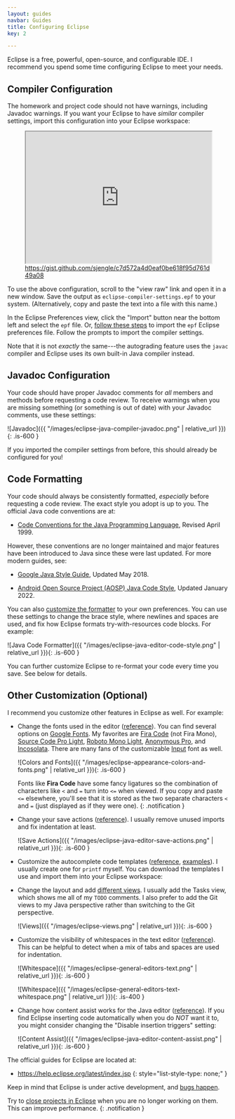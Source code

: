 ```yaml
---
layout: guides
navbar: Guides
title: Configuring Eclipse
key: 2

---
```


Eclipse is a free, powerful, open-source, and configurable IDE. I recommend you spend some time configuring Eclipse to meet your needs.

## Compiler Configuration

The homework and project code should not have warnings, including Javadoc warnings. If you want your Eclipse to have *similar* compiler settings, import this configuration into your Eclipse workspace:

<figure>
<iframe src="https://gist.github.com/sjengle/c7d572a4d0eaf0be618f95d761d49a08.pibb?scroll=tue" style="max-width: 100%; width: 100%; height: 300px;"></iframe>
<caption><a href="https://gist.github.com/sjengle/c7d572a4d0eaf0be618f95d761d49a08">https://gist.github.com/sjengle/c7d572a4d0eaf0be618f95d761d49a08</a></caption>
</figure>

To use the above configuration, scroll to the "view raw" link and open it in a new window. Save the output as `eclipse-compiler-settings.epf` to your system. (Alternatively, copy and paste the text into a file with this name.)

In the Eclipse Preferences view, click the "Import" button near the bottom left and select the `epf` file. Or, [follow these steps](https://help.eclipse.org/latest/index.jsp?topic=%2Forg.eclipse.platform.doc.user%2Ftasks%2Ftimpandexp.htm) to import the `epf` Eclipse preferences file. Follow the prompts to import the compiler settings.

Note that it is not *exactly* the same---the autograding feature uses the `javac` compiler and Eclipse uses its own built-in Java compiler instead.

## Javadoc Configuration

Your code should have proper Javadoc comments for *all* members and methods before requesting a code review. To receive warnings when you are missing something (or something is out of date) with your Javadoc comments, use these settings:

![Javadoc]({{ "/images/eclipse-java-compiler-javadoc.png" | relative_url }}){: .is-600 }

If you imported the compiler settings from before, this should already be configured for you!

## Code Formatting

Your code should always be consistently formatted, *especially* before requesting a code review. The exact style you adopt is up to you. The official Java code conventions are at:

  - [Code Conventions for the Java Programming Language](https://www.oracle.com/technetwork/java/codeconvtoc-136057.html), Revised April 1999.

However, these conventions are no longer maintained and major features have been introduced to Java since these were last updated. For more modern guides, see:

  - [Google Java Style Guide](https://google.github.io/styleguide/javaguide.html), Updated May 2018.

  - [Android Open Source Project (AOSP) Java Code Style](https://source.android.com/setup/contribute/code-style), Updated January 2022.

You can also [customize the formatter](https://help.eclipse.org/latest/topic/org.eclipse.jdt.doc.user/reference/preferences/java/codestyle/ref-preferences-formatter.htm) to your own preferences. You can use these settings to change the brace style, where newlines and spaces are used, and fix how Eclipse formats try-with-resources code blocks. For example:

![Java Code Formatter]({{ "/images/eclipse-java-editor-code-style.png" | relative_url }}){: .is-600 }

You can further customize Eclipse to re-format your code every time you save. See below for details.

## Other Customization (Optional)

I recommend you customize other features in Eclipse as well. For example:

  - Change the fonts used in the editor ([reference](https://help.eclipse.org/latest/topic/org.eclipse.platform.doc.user/tasks/tasks-20.htm)). You can find several options on [Google Fonts](https://fonts.google.com/?category=Monospace). My favorites are [Fira Code](https://fonts.google.com/specimen/Fira+Code) (not Fira Mono), [Source Code Pro Light](https://fonts.google.com/specimen/Source+Code+Pro), [Roboto Mono Light](https://fonts.google.com/specimen/Roboto+Mono), [Anonymous Pro](https://fonts.google.com/specimen/Anonymous+Pro), and [Incosolata](https://fonts.google.com/specimen/Inconsolata). There are many fans of the customizable [Input](http://input.fontbureau.com/) font as well.

    ![Colors and Fonts]({{ "/images/eclipse-appearance-colors-and-fonts.png" | relative_url }}){: .is-600 }

    <i class="fas fa-info-circle"></i>
    Fonts like **Fira Code** have some fancy ligatures so the combination of characters like `<` and `=` turn into `<=` when viewed. If you copy and paste `<=` elsewhere, you'll see that it is stored as the two separate characters `<` and `=` (just displayed as if they were one).
    {: .notification }

  - Change your save actions ([reference](https://help.eclipse.org/latest/topic/org.eclipse.jdt.doc.user/reference/preferences/java/editor/ref-preferences-save-actions.htm)). I usually remove unused imports and fix indentation at least.

      ![Save Actions]({{ "/images/eclipse-java-editor-save-actions.png" | relative_url }}){: .is-600 }

  - Customize the autocomplete code templates ([reference](https://help.eclipse.org/latest/topic/org.eclipse.jdt.doc.user/reference/preferences/java/codestyle/ref-preferences-code-templates.htm), [examples](https://stackoverflow.com/questions/1028858/useful-eclipse-java-code-templates)). I usually create one for `printf` myself. You can download the templates I use and import them into your Eclipse workspace:

      <script src="https://gist.github.com/sjengle/32b18311714dc62124cb2154339288b2.js"></script>

  - Change the layout and add [different views](https://help.eclipse.org/latest/topic/org.eclipse.platform.doc.user/tasks/tasks-3.htm). I usually add the Tasks view, which shows me all of my `TODO` comments. I also prefer to add the Git views to my Java perspective rather than switching to the Git perspective.

      ![Views]({{ "/images/eclipse-views.png" | relative_url }}){: .is-600 }

  - Customize the visibility of whitespaces in the text editor ([reference](https://help.eclipse.org/latest/index.jsp?topic=%2Forg.eclipse.platform.doc.user%2Freference%2Fref-texteditorprefs.htm&cp%3D0_4_1_50)). This can be helpful to detect when a mix of tabs and spaces are used for indentation.

      ![Whitespace]({{ "/images/eclipse-general-editors-text.png" | relative_url }}){: .is-600 }

      ![Whitespace]({{ "/images/eclipse-general-editors-text-whitespace.png" | relative_url }}){: .is-400 }

  - Change how content assist works for the Java editor ([reference](https://help.eclipse.org/latest/index.jsp?topic=%2Forg.eclipse.jdt.doc.user%2Freference%2Fpreferences%2Fjava%2Feditor%2Fref-preferences-content-assist.htm)). If you find Eclipse inserting code automatically when you do *NOT* want it to, you might consider changing the "Disable insertion triggers" setting:

      ![Content Assist]({{ "/images/eclipse-java-editor-content-assist.png" | relative_url }}){: .is-600 }

The official guides for Eclipse are located at:

  - <https://help.eclipse.org/latest/index.jsp>
  {: style="list-style-type: none;" }

Keep in mind that Eclipse is under active development, and [bugs happen](https://bugs.eclipse.org/bugs/).

<i class="fas fa-info-circle"></i>
Try to <a href="https://help.eclipse.org/latest/topic/org.eclipse.platform.doc.user/tasks/tasks-47.htm">close projects in Eclipse</a> when you are no longer working on them. This can improve performance.
{: .notification }
